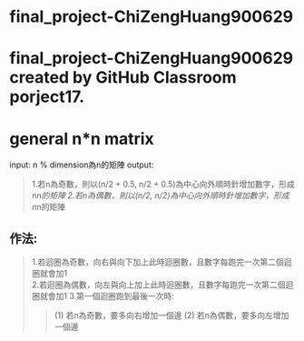 # final_project-ChiZengHuang900629
final_project-ChiZengHuang900629 created by GitHub Classroom
porject17.
==========

# general n*n matrix

input: n % dimension為n的矩陣
output: 
>1.若n為奇數，則以(n/2 + 0.5, n/2 + 0.5)為中心向外順時針增加數字，形成n*n的矩陣
>2.若n為偶數，則以(n/2, n/2)為中心向外順時針增加數字，形成n*n的矩陣

## 作法:
>1.若迴圈為奇數，向右與向下加上此時迴圈數，且數字每跑完一次第二個迴圈就會加1  
>2.若迴圈為偶數，向左與向上加上此時迴圈數，且數字每跑完一次第二個迴圈就會加1
>3.第一個迴圈跑到最後一次時:
>>(1) 若n為奇數，要多向右增加一個邊
>>(2) 若n為偶數，要多向左增加一個邊
